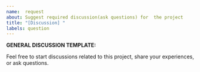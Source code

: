 ```yaml
---
name:  request
about: Suggest required discussion(ask questions) for  the project
title: "[Discussion] "
labels: question
---
```


**GENERAL DISCUSSION TEMPLATE:**

Feel free to start discussions related to this project, share your experiences, or ask questions.
